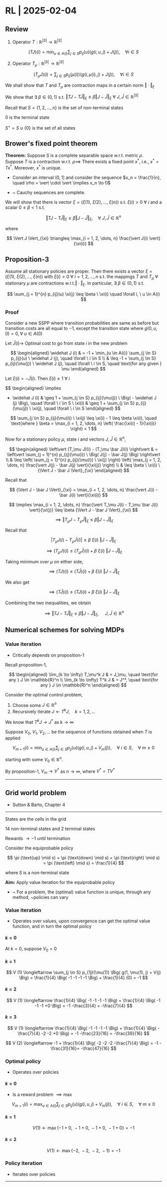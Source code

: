 # RL | 2025-02-04

## Review

1. Operator $T: \mathbb{R}^{\vert S \vert} \to \mathbb{R}^{\vert S \vert}$

$$
(TJ)(i) = \min_{u \in A(i)} \sum_{j \in S} p_{ij}(u) \Big( g(i, u, j) + J(j) \Big), \quad \forall i \in S
$$

2. Operator $T_\mu: \mathbb{R}^{\vert S \vert} \to \mathbb{R}^{\vert S \vert}$

$$
(T_\mu J)(i) = \sum_{j \in S} p_{ij}(\mu(i)) \Big( g(i, \mu(i), j) + J(j) \Big), \quad \forall i \in S
$$

We shall show that $T$ and $T_\mu$ are contraction maps in a certain norm $\Vert \cdot \Vert_{\xi}$

We show that $\exists \ \beta \in (0, 1)$ s.t. $\Vert T J - T \bar J \Vert_{\xi} \leq \beta \Vert J - \bar J \Vert_{\xi} \ \forall \ J, \bar J \in \mathbb{R}^{\vert S \vert}$

Recall that $S = \{ 1, 2, \dots, n \}$ is the set of non-terminal states

$0$ is the terminal state

$S^+ = S \cup \{ 0 \}$ is the set of all states

## Brower's fixed point theorem

**Theorem:** Suppose $S$ is a complete separable space w.r.t. metric $\rho$. Suppose $T$ is a contraction w.r.t. $\rho \implies$ There exists a fixed point $x^{\ast}$, i.e., $x^* = T x^{\ast}$. Moreover, $x^{\ast}$ is unique.

- Consider an interval $(0, 1]$ and consider the sequence $x_n = \frac{1}{n}, \quad \rho = \vert \cdot \vert \implies x_n \to 0$

- ~ Cauchy sequences are complete.

We will show that there is vector $\xi = \Big( \xi(1), \ \xi(2), \dots, \ \xi(n) \Big)$ s.t. $\xi(i) > 0 \ \forall \ i$ and a scalar $0 \leq \beta < 1$ s.t.

$$
\Vert TJ - T \bar J \Vert_{\xi} \leq \beta \Vert J - \bar J \Vert_{\xi}, \quad \forall \ J, \bar J \in \mathbb{R}^n
$$

where

$$
\Vert J \Vert_{\xi} \triangleq \max_{i = 1, 2, \dots, n} \frac{\vert J(i) \vert}{\xi(i)}
$$

## Proposition-3

Assume all stationary policies are proper. Then there exists a vector $\xi = \Big( \xi(1), \ \xi(2), \dots, \ \xi(n) \Big)$ with $\xi(i) > 0 \ \forall \ i = 1, 2, \dots, n$ s.t. the mappings $T$ and $T_\mu \ \forall$ stationary $\mu$ are contractions w.r.t.$\Vert \cdot \Vert_{\xi}$. In particular, $\exists \ \beta \in (0, 1)$ s.t.

$$
\sum_{j = 1}^{n} p_{ij}(u) \xi(j) \leq \beta \ \xi(i) \quad \forall i, \ u \in A(i)
$$

### Proof

Consider a new SSPP where transition probabilities are same as before but transition costs are all equal to $-1$, except the transition state where $g(0, u, 0) = 0, \forall \ u \in A(0)$

Let $\widehat J (i) \to$ Optimal cost to go from state $i$ in the new problem

$$
\begin{aligned}
\widehat J (i)
& =
-1 + \min_{u \in A(i)} \sum_{j \in S} p_{ij}(u) \ \widehat J (j), \quad \forall \ i \in S
\\ & \leq
-1 + \sum_{j \in S} p_{ij}(\mu(j)) \ \widehat J (j), \quad \forall \ i \in S, \quad \text{for any given } \mu
\end{aligned}
$$

Let $\xi(i) = - \widehat J (i)$. Then $\xi(i) \geq 1 \ \forall \ i$

$$
\begin{aligned}
\implies
- \widehat J (i)
& \geq
1 + \sum_{j \in S} p_{ij}(\mu(j)) \ \Big( - \widehat J (j) \Big), \quad \forall \ i \in S
\\
\xi(i)
& \geq
1 + \sum_{j \in S} p_{ij}(\mu(j)) \ \xi(j), \quad \forall \ i \in S
\end{aligned}
$$

$$
\sum_{j \in S} p_{ij}(\mu(i)) \ \xi(j) \leq \xi(i) - 1 \leq \beta \xi(i), \quad \text{where } \beta = \max_{i = 1, 2, \dots, n} \left( \frac{\xi(i) - 1}{\xi(i)} \right) < 1
$$

Now for a stationary policy $\mu$, state $i$ and vectors $J, \bar J \in \mathbb{R}^n$,

$$
\begin{aligned}
\left\vert (T_\mu J)(i) - (T_\mu \bar J)(i) \right\vert
& =
\left\vert \sum_{j = 1}^{n} p_{ij}(\mu(i)) \ \Big( J(j) - \bar J(j) \Big) \right\vert
\\ & \leq
\left( \sum_{j = 1}^{n} p_{ij}(\mu(i)) \ \xi(j) \right) \left( \max_{j = 1, 2, \dots, n} \frac{\vert J(j) - \bar J(j) \vert}{\xi(j)} \right)
\\ & \leq
\beta \ \xi(i) \ {\Vert J - \bar J \Vert}_{\xi}
\end{aligned}
$$

Recall that

$$
{\Vert J - \bar J \Vert}_{\xi} = \max_{i = 1, 2, \dots, n} \frac{\vert J(i) - \bar J(i) \vert}{\xi(i)}
$$

$$
\implies \max_{i = 1, 2, \dots, n} \frac{\vert T_\mu J(i) - T_\mu \bar J(i) \vert}{\xi(j)} \leq \beta {\Vert J - \bar J \Vert}_{\xi}
$$

$$
\implies {\Vert T_\mu J - T_\mu \bar J \Vert}_{\xi} \leq \beta {\Vert J - \bar J \Vert}_{\xi}
$$

Recall that

$$
\vert T_\mu J(i) - T_\mu \bar J(i) \vert \leq \beta \ \xi(i) \ {\Vert J - \bar J \Vert}_{\xi}
$$

$$
\implies (T_\mu J)(i) \leq (T_\mu \bar J)(i) + \beta \ \xi(i) \ {\Vert J - \bar J \Vert}_{\xi}
$$

Taking minimum over $\mu$ on either side,

$$
\implies (T J)(i) \leq (T \bar J)(i) + \beta \ \xi(i) \ {\Vert J - \bar J \Vert}_{\xi}
$$

We also get

$$
\implies (T \bar J)(i) \leq (T J)(i) + \beta \ \xi(i) \ {\Vert J - \bar J \Vert}_{\xi}
$$

Combining the two inequalities, we obtain

$$
\implies {\Vert T J - T \bar J \Vert}_{\xi} \leq \beta {\Vert J - \bar J \Vert}_{\xi}, \quad \ J, \bar J \in \mathbb{R}^n
$$

## Numerical schemes for solving MDPs

### Value iteration

- Critically depends on proposition-1

Recall proposition-1,

$$
\begin{aligned}
\lim_{k \to \infty} T_\mu^k J & = J_\mu, \quad \text{for any } J \in \mathbb{R}^n
\\
\lim_{k \to \infty} T^k J & = J^*, \quad \text{for any } J \in \mathbb{R}^n
\end{aligned}
$$

Consider the optimal control problem,

1. Choose some $J \in \mathbb{R}^n$
2. Recursively iterate $J \longleftarrow T^k J, \quad k = 1, 2, \dots$

We know that $T^k J \to J^*$ as $k \to \infty$

Suppose $V_0, \ V_1, \ V_2, \dots$ be the sequence of functions obtained when $T$ is applied

$$
V_{m+1} (i) = \min_{u \in A(i)} \sum_{j \in S} p_{ij}(u) \Big( g(i, u, j) + V_m(j) \Big), \quad \forall \ i \in S, \quad \forall \ m \geq 0
$$

starting with some $V_0 \in \mathbb{R}^n$.

By proposition-1, $V_m \to V^*$ as $n \to \infty$, where $V^* = T V^*$

---

## Grid world problem

- Sutton & Barto, Chapter 4

---

States are the cells in the grid

$14$ non-terminal states and $2$ terminal states

Rewards $\longrightarrow -1$ until termination

Consider the equiprobable policy

$$
\pi (\text{up} \mid s) = \pi (\text{down} \mid s) = \pi (\text{right} \mid s) = \pi (\text{left} \mid s) = \frac{1}{4}
$$

where $S$ is a non-terminal state

**Aim:** Apply value iteration for the equiprobable policy

- ~ For a problem, the (optimal) value function is unique, through any method, ~policies can vary

### Value iteration

- Operates over values, upon convergence can get the optimal value function, and in turn the optimal policy

#### $k=0$

At $k = 0$, suppose $V_0 = 0$

#### $k=1$

$$
V (1) \longleftarrow \sum_{j \in S} p_{1j}(\mu(1)) \Big( g(1, \mu(1), j) + V(j) \Big) = \frac{1}{4} \Big( -1 -1 -1 -1 \Big) + \frac{1}{4} (0) = -1
$$

#### $k=2$

$$
V (1) \longleftarrow \frac{1}{4} \Big( -1 -1 -1 -1 \Big) + \frac{1}{4} \Big( -1 -1 -1 +0 \Big) = -1 -\frac{3}{4} = -\frac{7}{4}
$$

#### $k=3$

$$
V (1) \longleftarrow \frac{1}{4} \Big( -1 -1 -1 -1 \Big) + \frac{1}{4} \Big( -\frac{7}{4} -2 -2 +0 \Big) = -1 -\frac{23}{16} = -\frac{39}{16}
$$

$$
V (2) \longleftarrow -1 + \frac{1}{4} \Big( -2 -2 -2 -\frac{7}{4} \Big) = -1 -\frac{31}{16}= -\frac{47}{16}
$$

### Optimal policy

- Operates over policies

#### $k=0$

- Is a reward problem $\implies \max$

$$
V_{m+1} (i) = \max_{u \in A(i)} \sum_{j \in S} p_{ij}(u) \Big( g(i, u, j) + V_m(j) \Big), \quad \forall \ i \in S, \quad \forall \ m \geq 0
$$

#### $k=1$

$$
V(1) \longleftarrow \max \{ -1 + 0, \ -1 + 0, \ -1 + 0, \ -1 + 0 \} = -1
$$

#### $k = 2$

$$
V(1) \longleftarrow \max \{ -2, \ -2, \ -2, \ -1 \} = -1
$$

### Policy iteration

- Iterates over policies

---

